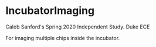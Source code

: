 # IncubatorImaging
Caleb Sanford's Spring 2020 Independent Study. Duke ECE

For imaging multiple chips inside the incubator. 
